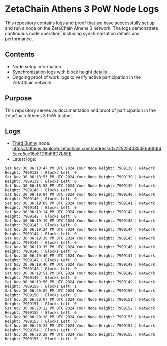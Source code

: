 # ZetaChain Athens 3 PoW Node Logs
This repository contains logs and proof that we have successfully set up and run a node on the ZetaChain Athens 3 network. The logs demonstrate continuous node operation, including synchronization details and performance.

## Contents
- Node setup information
- Synchronization logs with block height details
- Ongoing proof of work logs to verify active participation in the ZetaChain network

## Purpose
This repository serves as documentation and proof of participation in the ZetaChain Athens 3 PoW testnet.

## Logs

- [Third Bunny](https://thirdbunny.xyz/) node: https://athens.explorer.zetachain.com/address/0x225254d35dE666064Eccc5ce16eF1D8bF8D7b5EE
- Latest logs:
```
Sat Nov 30 06:18:47 PM UTC 2024 Your Node Height: 7909138 | Network Height: 7909138 | Blocks Left: 0
Sat Nov 30 06:18:53 PM UTC 2024 Your Node Height: 7909139 | Network Height: 7909139 | Blocks Left: 0
Sat Nov 30 06:18:58 PM UTC 2024 Your Node Height: 7909139 | Network Height: 7909140 | Blocks Left: 1
Sat Nov 30 06:19:04 PM UTC 2024 Your Node Height: 7909140 | Network Height: 7909140 | Blocks Left: 0
Sat Nov 30 06:19:09 PM UTC 2024 Your Node Height: 7909141 | Network Height: 7909141 | Blocks Left: 0
Sat Nov 30 06:19:14 PM UTC 2024 Your Node Height: 7909142 | Network Height: 7909142 | Blocks Left: 0
Sat Nov 30 06:19:19 PM UTC 2024 Your Node Height: 7909143 | Network Height: 7909143 | Blocks Left: 0
Sat Nov 30 06:19:24 PM UTC 2024 Your Node Height: 7909144 | Network Height: 7909144 | Blocks Left: 0
Sat Nov 30 06:19:30 PM UTC 2024 Your Node Height: 7909145 | Network Height: 7909145 | Blocks Left: 0
Sat Nov 30 06:19:35 PM UTC 2024 Your Node Height: 7909146 | Network Height: 7909146 | Blocks Left: 0
Sat Nov 30 06:19:40 PM UTC 2024 Your Node Height: 7909147 | Network Height: 7909147 | Blocks Left: 0
Sat Nov 30 06:19:46 PM UTC 2024 Your Node Height: 7909148 | Network Height: 7909148 | Blocks Left: 0
Sat Nov 30 06:19:51 PM UTC 2024 Your Node Height: 7909149 | Network Height: 7909149 | Blocks Left: 0
Sat Nov 30 06:19:56 PM UTC 2024 Your Node Height: 7909149 | Network Height: 7909150 | Blocks Left: 1
Sat Nov 30 06:20:02 PM UTC 2024 Your Node Height: 7909150 | Network Height: 7909150 | Blocks Left: 0
Sat Nov 30 06:20:07 PM UTC 2024 Your Node Height: 7909151 | Network Height: 7909151 | Blocks Left: 0
Sat Nov 30 06:20:12 PM UTC 2024 Your Node Height: 7909152 | Network Height: 7909152 | Blocks Left: 0
Sat Nov 30 06:20:18 PM UTC 2024 Your Node Height: 7909153 | Network Height: 7909153 | Blocks Left: 0
Sat Nov 30 06:20:23 PM UTC 2024 Your Node Height: 7909154 | Network Height: 7909154 | Blocks Left: 0
Sat Nov 30 06:20:28 PM UTC 2024 Your Node Height: 7909155 | Network Height: 7909155 | Blocks Left: 0
```
